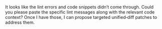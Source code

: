 It looks like the lint errors and code snippets didn’t come through. Could you please paste the specific lint messages along with the relevant code context? Once I have those, I can propose targeted unified‐diff patches to address them.
